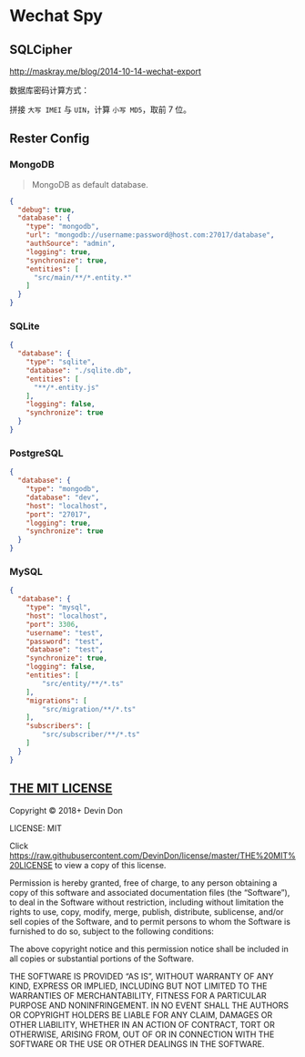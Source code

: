 # Wechat Spy

## SQLCipher

http://maskray.me/blog/2014-10-14-wechat-export

数据库密码计算方式：

拼接 `大写 IMEI` 与 `UIN`，计算 `小写 MD5`，取前 7 位。

## Rester Config

### MongoDB

> MongoDB as default database.

```json
{
  "debug": true,
  "database": {
    "type": "mongodb",
    "url": "mongodb://username:password@host.com:27017/database",
    "authSource": "admin",
    "logging": true,
    "synchronize": true,
    "entities": [
      "src/main/**/*.entity.*"
    ]
  }
}
```

### SQLite

```json
{
  "database": {
    "type": "sqlite",
    "database": "./sqlite.db",
    "entities": [
      "**/*.entity.js"
    ],
    "logging": false,
    "synchronize": true
  }
}
```

### PostgreSQL

```json
{
  "database": {
    "type": "mongodb",
    "database": "dev",
    "host": "localhost",
    "port": "27017",
    "logging": true,
    "synchronize": true
  }
}
```

### MySQL

```json
{
  "database": {
    "type": "mysql",
    "host": "localhost",
    "port": 3306,
    "username": "test",
    "password": "test",
    "database": "test",
    "synchronize": true,
    "logging": false,
    "entities": [
        "src/entity/**/*.ts"
    ],
    "migrations": [
        "src/migration/**/*.ts"
    ],
    "subscribers": [
        "src/subscriber/**/*.ts"
    ]
  }
}
```

## [THE MIT LICENSE](https://raw.githubusercontent.com/DevinDon/license/master/THE%20MIT%20LICENSE)

Copyright © 2018+ Devin Don

LICENSE: MIT

Click <https://raw.githubusercontent.com/DevinDon/license/master/THE%20MIT%20LICENSE> to view a copy of this license.

Permission is hereby granted, free of charge, to any person obtaining a copy of this software and associated documentation files (the “Software”), to deal in the Software without restriction, including without limitation the rights to use, copy, modify, merge, publish, distribute, sublicense, and/or sell copies of the Software, and to permit persons to whom the Software is furnished to do so, subject to the following conditions:

The above copyright notice and this permission notice shall be included in all copies or substantial portions of the Software.

THE SOFTWARE IS PROVIDED “AS IS”, WITHOUT WARRANTY OF ANY KIND, EXPRESS OR IMPLIED, INCLUDING BUT NOT LIMITED TO THE WARRANTIES OF MERCHANTABILITY, FITNESS FOR A PARTICULAR PURPOSE AND NONINFRINGEMENT. IN NO EVENT SHALL THE AUTHORS OR COPYRIGHT HOLDERS BE LIABLE FOR ANY CLAIM, DAMAGES OR OTHER LIABILITY, WHETHER IN AN ACTION OF CONTRACT, TORT OR OTHERWISE, ARISING FROM, OUT OF OR IN CONNECTION WITH THE SOFTWARE OR THE USE OR OTHER DEALINGS IN THE SOFTWARE.
